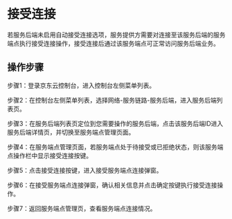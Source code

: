 # 接受连接

若服务后端未启用自动接受连接选项，服务提供方需要对连接至该服务后端的服务端点执行接受连接操作，接受连接后通过该服务端点可正常访问服务后端业务。

## 操作步骤

步骤1：登录京东云控制台，进入控制台左侧菜单列表。

步骤2：在控制台左侧菜单列表，选择网络-服务链路-服务后端，进入服务后端列表页。

步骤3：在服务后端列表页定位到您需要操作的服务后端，点击该服务后端ID进入服务后端详情页，并切换至服务端点管理页面。

步骤4：在服务端点管理页面，若服务端点处于待接受或已拒绝状态，则该服务端点操作栏中显示接受连接按键。

步骤5：点击接受连接按键，进入接受服务端点连接弹窗。

步骤6：在接受服务端点连接弹窗，确认相关信息并点击确定按键执行接受连接操作。

步骤7：返回服务端点管理页，查看服务端点连接情况。

